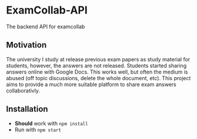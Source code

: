 # ExamCollab-API
The backend API for examcollab

## Motivation
The university I study at release previous exam papers as study material for students, however, the answers are not released. Students started sharing answers online with Google Docs. This works well, but often the medium is abused (off topic discussions, delete the whole document, etc).
This project aims to provide a much more suitable platform to share exam answers collaborativly.

## Installation
* **Should** work with `npm install`
* Run with `npm start`

